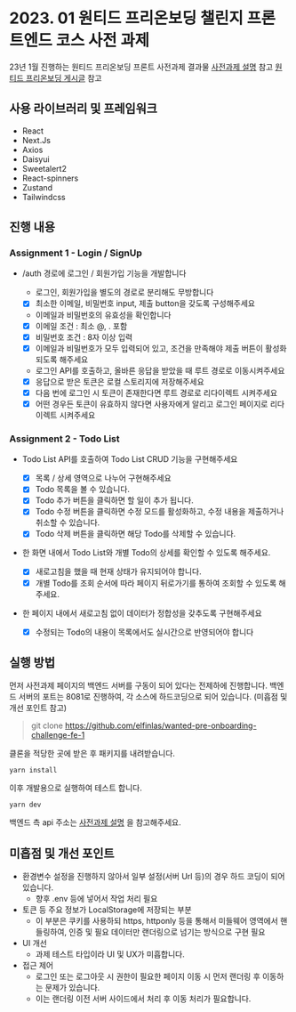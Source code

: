 # 2023. 01 원티드 프리온보딩 챌린지 프론트엔드 코스 사전 과제

23년 1월 진행하는 원티드 프리온보딩 프론트 사전과제 결과물
[사전과제 설명](https://github.com/starkoora/wanted-pre-onboarding-challenge-fe-1-api#updateTodo) 참고
[원티드 프리온보딩 게시글](https://www.wanted.co.kr/events/pre_challenge_fe_5) 참고

## 사용 라이브러리 및 프레임워크

-   React
-   Next.Js
-   Axios
-   Daisyui
-   Sweetalert2
-   React-spinners
-   Zustand
-   Tailwindcss

## 진행 내용

### Assignment 1 - Login / SignUp

-   /auth 경로에 로그인 / 회원가입 기능을 개발합니다

    -   로그인, 회원가입을 별도의 경로로 분리해도 무방합니다

    *   [x] 최소한 이메일, 비밀번호 input, 제출 button을 갖도록 구성해주세요

    -   이메일과 비밀번호의 유효성을 확인합니다

    *   [x] 이메일 조건 : 최소 @, . 포함
    *   [x] 비밀번호 조건 : 8자 이상 입력
    *   [x] 이메일과 비밀번호가 모두 입력되어 있고, 조건을 만족해야 제출 버튼이 활성화 되도록 해주세요

    -   로그인 API를 호출하고, 올바른 응답을 받았을 때 루트 경로로 이동시켜주세요

    *   [x] 응답으로 받은 토큰은 로컬 스토리지에 저장해주세요
    *   [x] 다음 번에 로그인 시 토큰이 존재한다면 루트 경로로 리다이렉트 시켜주세요
    *   [x] 어떤 경우든 토큰이 유효하지 않다면 사용자에게 알리고 로그인 페이지로 리다이렉트 시켜주세요

### Assignment 2 - Todo List

-   Todo List API를 호출하여 Todo List CRUD 기능을 구현해주세요

    -   [x] 목록 / 상세 영역으로 나누어 구현해주세요
    -   [x] Todo 목록을 볼 수 있습니다.
    -   [x] Todo 추가 버튼을 클릭하면 할 일이 추가 됩니다.
    -   [x] Todo 수정 버튼을 클릭하면 수정 모드를 활성화하고, 수정 내용을 제출하거나 취소할 수 있습니다.
    -   [x] Todo 삭제 버튼을 클릭하면 해당 Todo를 삭제할 수 있습니다.

-   한 화면 내에서 Todo List와 개별 Todo의 상세를 확인할 수 있도록 해주세요.

    -   [x] 새로고침을 했을 때 현재 상태가 유지되어야 합니다.
    -   [x] 개별 Todo를 조회 순서에 따라 페이지 뒤로가기를 통하여 조회할 수 있도록 해주세요.

-   한 페이지 내에서 새로고침 없이 데이터가 정합성을 갖추도록 구현해주세요
    -   [x] 수정되는 Todo의 내용이 목록에서도 실시간으로 반영되어야 합니다

## 실행 방법

먼저 사전과제 페이지의 백엔드 서버를 구동이 되어 있다는 전제하에 진행합니다.
백엔드 서버의 포트는 8081로 진행하여, 각 소스에 하드코딩으로 되어 있습니다. (미흡점 및 개선 포인트 참고)

> git clone https://github.com/elfinlas/wanted-pre-onboarding-challenge-fe-1

클론을 적당한 곳에 받은 후 패키지를 내려받습니다.

```
yarn install
```

이후 개발용으로 실행하여 테스트 합니다.

```
yarn dev
```

백엔드 측 api 주소는 [사전과제 설명](https://github.com/starkoora/wanted-pre-onboarding-challenge-fe-1-api#updateTodo) 을 참고해주세요.

## 미흡점 및 개선 포인트

-   환경변수 설정을 진행하지 않아서 일부 설정(서버 Url 등)의 경우 하드 코딩이 되어 있습니다.
    -   향후 .env 등에 넣어서 작업 처리 필요
-   토큰 등 주요 정보가 LocalStorage에 저장되는 부분
    -   이 부분은 쿠키를 사용하되 https, httponly 등을 통해서 미들웨어 영역에서 핸들링하여, 인증 및 필요 데이터만 랜더링으로 넘기는 방식으로 구현 필요
-   UI 개선
    -   과제 테스트 타입이라 UI 및 UX가 미흡합니다.
-   접근 제어
    -   로그인 또는 로그아웃 시 권한이 필요한 페이지 이동 시 먼저 랜더링 후 이동하는 문제가 있습니다.
    -   이는 랜더링 이전 서버 사이드에서 처리 후 이동 처리가 필요합니다.
